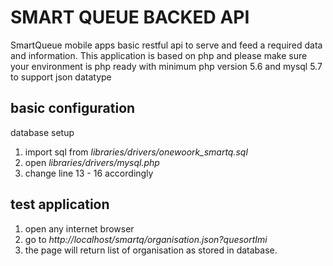 # SMART QUEUE BACKED API
SmartQueue mobile apps basic restful api to serve and feed a required data and information. This application is based on php and please make sure your environment is php ready with minimum php version 5.6 and mysql 5.7 to support json datatype

## basic configuration 
database setup
 1. import sql from *libraries/drivers/onewoork_smartq.sql*
 2. open *libraries/drivers/mysql.php*
 3. change line 13 - 16 accordingly

## test application
 1. open any internet browser
 2. go to *http://localhost/smartq/organisation.json?quesortImi*
 3. the page will return list of organisation as stored in database.
